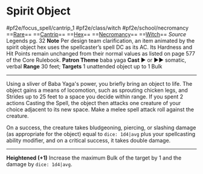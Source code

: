 # Spirit Object
#pf2e/focus_spell/cantrip_1 #pf2e/class/witch #pf2e/school/necromancy 
==[Rare](rules/traits/rare.md)== ==[Cantrip](rules/traits/cantrip.md)== ==[Hex](../../../Traits/Hex.md)== ==[Necromancy](rules/traits/necromancy.md)== ==[Witch](../../../Traits/Witch.md)==
*Source* Legends pg. 32
**Note** Per design team clarification, an item animated by the spirit object hex uses the spellcaster’s spell DC as its AC. Its Hardness and Hit Points remain unchanged from their normal values as listed on page 577 of the Core Rulebook.
**Patron Theme** baba yaga
**Cast** ► or ►► somatic, verbal
**Range** 30 feet; **Targets** 1 unattended object up to 1 Bulk

---
Using a sliver of Baba Yaga's power, you briefly bring an object to life. The object gains a means of locomotion, such as sprouting chicken legs, and Strides up to 25 feet to a space you decide within range. If you spent 2 actions Casting the Spell, the object then attacks one creature of your choice adjacent to its new space. Make a melee spell attack roll against the creature.

On a success, the creature takes bludgeoning, piercing, or slashing damage (as appropriate for the object) equal to `dice: 1d4|avg` plus your spellcasting ability modifier, and on a critical success, it takes double damage.

<hr>

**Heightened (+1)** Increase the maximum Bulk of the target by 1 and the damage by `dice: 1d4|avg`.